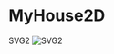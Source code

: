 # MyHouse2D
SVG2
![SVG2](https://user-images.githubusercontent.com/79439802/177723522-72f8eb9b-7399-4c2a-9f7f-35233c43e4a3.jpg)
